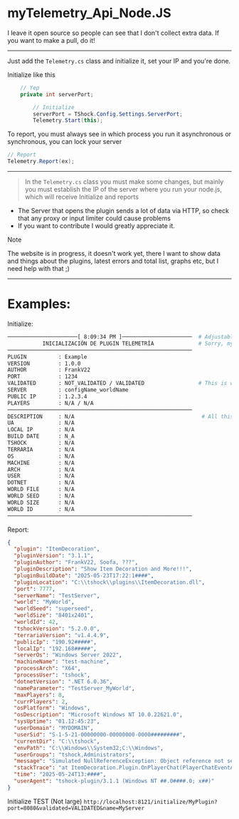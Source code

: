 # myTelemetry_Api_Node.JS
I leave it open source so people can see that I don't collect extra data. If you want to make a pull, do it!

---
Just add the `Telemetry.cs` class and initialize it, set your IP and you're done.

Initialize like this
```cs
    // Yep
    private int serverPort;

        // Initialize
        serverPort = TShock.Config.Settings.ServerPort;
        Telemetry.Start(this);
```

To report, you must always see in which process you run it asynchronous or synchronous, you can lock your server
```cs
// Report
Telemetry.Report(ex);
```

---

> In the `Telemetry.cs` class you must make some changes, but mainly you must establish the IP of the server where you run your node.js, which will receive Initialize and reports

- The Server that opens the plugin sends a lot of data via HTTP, so check that any proxy or input limiter could cause problems
- If you want to contribute I would greatly appreciate it.

> [!NOTE]
> The website is in progress, it doesn't work yet, there I want to show data and things about the plugins, latest errors and total list, graphs etc, but I need help with that ;)

---

# Examples:

Initialize:
```bash
──────────────────────[ 8:09:34 PM ]──────────────────────  # Adjustable Time Zone
           INICIALIZACIÓN DE PLUGIN TELEMETRÍA              # Sorry, my primary language is Spanish, This will have languages ​​in the future, HELP ME!          
──────────────────────────────────────────────────────────
PLUGIN          : Example
VERSION         : 1.0.0
AUTHOR          : FrankV22
PORT            : 1234
VALIDATED       : NOT_VALIDATED / VALIDATED                 # This is whether you want the plugin to have a validation or something, it's up to you.
SERVER          : configName_worldName
PUBLIC IP       : 1.2.3.4
PLAYERS         : N/A / N/A
──────────────────────────────────────────────────────────
DESCRIPTION     : N/A                                        # All this is filled in, I'm too lazy to give examples
UA              : N/A
LOCAL IP        : N/A
BUILD DATE      : N_A
TSHOCK          : N/A
TERRARIA        : N/A
OS              : N/A
MACHINE         : N/A
ARCH            : N/A
USER            : N/A
DOTNET          : N/A
WORLD FILE      : N/A
WORLD SEED      : N/A
WORLD SIZE      : N/A
WORLD ID        : N/A
──────────────────────────────────────────────────────────
```

Report:

```json
{
  "plugin": "ItemDecoration",
  "pluginVersion": "3.1.1",
  "pluginAuthor": "FrankV22, Soofa, ???",
  "pluginDescription": "Show Item Decoration and More!!!",
  "pluginBuildDate": "2025-05-23T17:22:1####",
  "pluginLocation": "C:\\tshock\\plugins\\ItemDecoration.dll",
  "port": 7777,
  "serverName": "TestServer",
  "world": "MyWorld",
  "worldSeed": "superseed",
  "worldSize": "8401x2401",
  "worldId": 42,
  "tshockVersion": "5.2.0.0",
  "terrariaVersion": "v1.4.4.9",
  "publicIp": "190.92#####",
  "localIp": "192.168#####",
  "serverOs": "Windows Server 2022",
  "machineName": "test-machine",
  "processArch": "X64",
  "processUser": "tshock",
  "dotnetVersion": ".NET 6.0.36",
  "nameParameter": "TestServer_MyWorld",
  "maxPlayers": 8,
  "currPlayers": 2,
  "osPlatform": "Windows",
  "osDescription": "Microsoft Windows NT 10.0.22621.0",
  "sysUptime": "01.12:45:23",
  "userDomain": "MYDOMAIN",
  "userSid": "S-1-5-21-00000000-00000000-0000#########",
  "currentDir": "C:\\tshock",
  "envPath": "C:\\Windows\\System32;C:\\Windows",
  "userGroups": "tshock,Administrators",
  "message": "Simulated NullReferenceException: Object reference not set to an instance of an object.",
  "stackTrace": "at ItemDecoration.Plugin.OnPlayerChat(PlayerChatEventArgs args)`nat TShockAPI.Hooks.PlayerHooks.InvokePlayerChat(...)",
  "time": "2025-05-24T13:####",
  "userAgent": "tshock-plugin/3.1.1 (Windows NT ##.0####.0; x##)"
}
```

Initialize TEST (Not large)
```http://localhost:8121/initialize/MyPlugin?port=8080&validated=VALIDATED&name=MyServer```